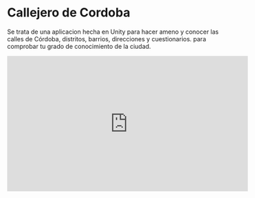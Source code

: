 # Callejero de Cordoba
Se trata de una aplicacion hecha en Unity para hacer ameno y conocer las calles de Córdoba, distritos, barrios, direcciones y cuestionarios. para comprobar tu grado de conocimiento de la ciudad.

<iframe width="560" height="315" src="https://www.youtube.com/embed/gFg3lUkEuvs?si=RU-Z4_hUTh6zg-zp" title="YouTube video player" frameborder="0" allow="accelerometer; autoplay; clipboard-write; encrypted-media; gyroscope; picture-in-picture; web-share" allowfullscreen></iframe></div>
